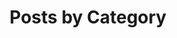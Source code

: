 ---
title: "Posts by Category"
layout: categories
permalink: /categories/
author_profile: true
description: Blog Post Categories for SeanWhitesell.com
---